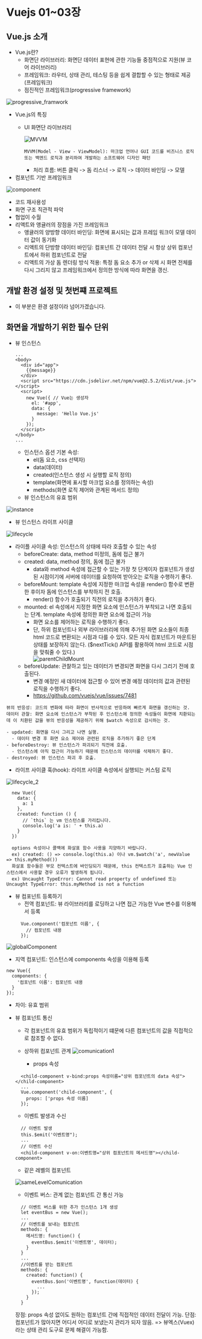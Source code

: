 # Vuejs 01~03장

## Vue.js 소개
- Vue.js란?
  - 화면단 라이브러리: 화면단 데이터 표현에 관한 기능들 중점적으로 지원(뷰 코어 라이브러리)
  - 프레임워크: 라우터, 상태 관리, 테스팅 등을 쉽게 결합할 수 있는 형태로 제공(프레임워크)
  - 점진적인 프레임워크(progressive framework)
  
![progressive_framwork](./image/progressive_framwork.png)
- Vue.js의 특징
  - UI 화면단 라이브러리
  
    ![MVVM](./image/MVVM.png)
    ```
    MVVM(Model - View - ViewModel): 마크업 언어나 GUI 코드를 비즈니스 로직 또는 백엔드 로직과 분리하여 개발하는 소프트웨어 디자인 패턴 
    ```
    - 처리 흐름: 버튼 클릭 -> 돔 리스너 -> 로직 -> 데이터 바인딩 -> 모델 
- 컴포넌트 기반 프레임워크

![component](./image/component.png)
  - 코드 재사용성
  - 화면 구조 직관적 파악
  - 협업이 수월
- 리액트와 앵귤러의 장점을 가진 프레임워크
  - 앵귤러의 양방향 데이터 바인딩: 화면에 표시되는 값과 프레임 워크이 모델 데이터 값이 동기화 
  - 리액트의 단방향 데이터 바인딩: 컴포넌트 간 데이터 전달 시 항상 상위 컴포넌트에서 하위 컴포넌트로 전달
  - 리액트의 가상 돔 렌더링 방식 적용: 특정 돔 요소 추가 or 삭제 시 화면 전체를 다시 그리지 않고 프레임워크에서 정의한 방식에 따라 화면을 갱신.
## 개발 환경 설정 및 첫번쨰 프로젝트
- 이 부분은 환경 설정이라 넘어가겠습니다.
## 화면을 개발하기 위한 필수 단위
- 뷰 인스턴스
  ```
  ...
  <body>
    <div id="app">
      {{message}}
    </div>
    <script src="https://cdn.jsdelivr.net/npm/vue@2.5.2/dist/vue.js"></script>
    <script>
      new Vue({ // Vue는 생성자
        el: '#app',
        data: {
          message: 'Hello Vue.js'
        }
      });
    </script>
  </body>
  ...
  ```
  - 인스턴스 옵션 기본 속성: 
    - el(돔 요소, css 선택자) 
    - data(데이터)
    - created(인스턴스 생성 시 실행할 로직 정의)
    - template(화면에 표시할 마크업 요소를 정의하는 속성) 
    - methods(화면 로직 제어와 관계된 메서드 정의) 
  - 뷰 인스턴스의 유효 범위
  
![instance](./image/instance.png)

  - 뷰 인스턴스 라이프 사이클
  
![lifecycle](./image/lifecycle.png)
  - 라이플 사이클 속성: 인스턴스의 상태에 따라 호출할 수 있는 속성
    - beforeCreate: data, method 미정의, 돔에 접근 불가
    - created: data, method 정의, 돔에 접근 불가
      - data와 method 속성에 접근할 수 있는 가장 첫 단계이자 컴포넌트가 생성된 시점이기에 서버에 데이터를 요청하여 받아오는 로직을 수행하기 좋다.
    - beforeMount: template 속성에 지정한 마크업 속성을 render() 함수로 변환한 후이자 돔에 인스턴스를 부착하지 전 호출.
      - render() 함수가 호출되기 직전의 로직을 추가하기 좋다.
    - mounted: el 속성에서 지정한 화면 요소에 인스턴스가 부착되고 나면 호출되는 단계. template 속성에 정의한 화면 요소에 접근이 가능
      - 화면 요소를 제어하는 로직을 수행하기 좋다.
      - 단, 하위 컴포넌트나 외부 라이브러리에 의해 추가된 화면 요소들이 최종 html 코드로 변환되는 시점과 다를 수 있다. 모든 자식 컴포넌트가 마운트된 상태를 보장하지 않는다. ($nextTick() API를 활용하여 html 코드로 시점을 맞춰줄 수 있다.)        
      ![parentChildMount](./image/parentChildMount.png)
    - beforeUpdate: 관찰하고 있는 데이터가 변경되면 화면을 다시 그리기 전에 호출된다.
      - 변경 예정인 새 데이터에 접근할 수 있어 변경 예정 데이터의 값과 관련된 로직을 수행하기 좋다.
      - https://github.com/vuejs/vue/issues/7481
  ```
  뷰의 반응성: 코드의 변화에 따라 화면이 반사적으로 반응하여 빠르게 화면을 갱신하는 것.
  데이터 관찰: 화면 요소에 인스턴스가 부착된 후 인스턴스에 정의한 속성들이 화면에 치환되는데 이 치환된 값을 뷰의 반응성을 제공하기 위해 $watch 속성으로 감시하는 것.
  ```
    - updated: 화면을 다시 그리고 나면 실행.
      - 데이터 변경 후 화면 요소 제어와 관련된 로직을 추가하기 좋은 단계
    - beforeDestroy: 뷰 인스턴스가 파괴되기 직전에 호출.
      - 인스턴스에 아직 접근이 가능하기 때문에 인스턴스의 데이터를 삭제하기 좋다.
    - destroyed: 뷰 인스턴스 파괴 후 호출.
  - 라이프 사이클 훅(hook): 라이프 사이클 속성에서 실행되는 커스텀 로직
    
![lifecycle_2](./image/lifecycle_2.png)
  ```
    new Vue({
      data: {
        a: 1
      },
      created: function () {
        // `this` 는 vm 인스턴스를 가리킵니다.
        console.log('a is: ' + this.a)
      }
    })
  ```
  ```
    options 속성이나 콜백에 화살표 함수 사용을 지양하기 바랍니다.
    ex) created: () => console.log(this.a) 이나 vm.$watch('a', newValue => this.myMethod())
    화살표 함수들은 부모 컨텍스트에 바인딩되기 때문에, this 컨텍스트가 호출하는 Vue 인스턴스에서 사용할 경우 오류가 발생하게 됩니다.
    ex) Uncaught TypeError: Cannot read property of undefined 또는 Uncaught TypeError: this.myMethod is not a function
  ```
- 뷰 컴포넌트 등록하기
  - 전역 컴포넌트: 뷰 라이브러리를 로딩하고 나면 접근 가능한 Vue 변수를 이용해서 등록
  ```
    Vue.component('컴포넌트 이름', {
      // 컴포넌트 내용
    });
  ```
    
![globalComponent](./image/globalComponent.png)
  - 지역 컴포넌트: 인스턴스에 components 속성을 이용해 등록
  ```
  new Vue({
    components: {
      '컴포넌트 이름': 컴포넌트 내용
    }
  });
  ```
  - 차이: 유효 범위
- 뷰 컴포넌트 통신
  - 각 컴포넌트의 유효 범위가 독립적이기 떄문에 다른 컴포넌트의 값을 직접적으로 참조할 수 없다.
  
  - 상하위 컴포넌트 관계
  ![comunication1](./image/comunication1.png)
    - props 속성
  ```
    <child-component v-bind:props 속성이름="상위 컴포넌트의 data 속성"></child-component>
    ...
    Vue.component('child-component', {
      props: ['props 속성 이름]
    });
  ```
    - 이벤트 발생과 수신
  ```
    // 이벤트 발생
    this.$emit('이벤트명");
    ...
    // 이벤트 수신
    <child-component v-on:이벤트명="상위 컴포넌트의 메서드명"></child-component>
  ```
  - 같은 레벨의 컴포넌트
  
  ![sameLevelComunication](./image/sameLevelComunication.png)
  - 이벤트 버스: 관계 없는 컴포넌트 간 통신 가능
  ```
    // 이벤트 버스를 위한 추가 인스턴스 1개 생성
    let eventBus = new Vue();
    ...
    // 이벤트를 보내는 컴포넌트
    methods: {
      메서드명: function() {
        eventBus.$emit('이벤트명', 데이터);
      }
    }
    ...
    //이벤트를 받는 컴포넌트
    methods: {
      created: function() {
        eventBus.$on('이벤트명', function(데이터) {
          ...
        });
      }
    }
  ```
    장점: props 속성 없이도 원하는 컴포넌트 간에 직접적인 데이터 전달이 가능.
    단점: 컴포넌트가 많아지면 어디서 어디로 보냈는지 관리가 되자 않음.
    => 뷰엑스(Vuex)라는 상태 관리 도구로 문제 해결이 가능함.
